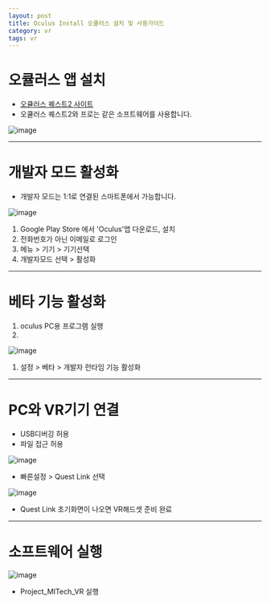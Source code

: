 ```yaml
---
layout: post
title: Oculus Install 오큘러스 설치 및 사용가이드
category: vr
tags: vr
---
```


# 오큘러스 앱 설치
* [오큘러스 퀘스트2 사이트](https://www.meta.com/kr/ko/quest/setup/?utm_source=www.tomsguide.com&utm_medium=oculusredirect)
* 오큘러스 퀘스트2와 프로는 같은 소프트웨어를 사용합니다.

![image](https://github.com/gunug/gunug.github.io/assets/52345276/1e80b1bb-83d4-410f-a86e-d76a955443b8)


---

# 개발자 모드 활성화
* 개발자 모드는 1:1로 연결된 스마트폰에서 가능합니다.

![image](https://github.com/gunug/gunug.github.io/assets/52345276/5d81a317-27d1-4e25-9fce-9c900af4a052)

1. Google Play Store 에서 'Oculus'앱 다운로드, 설치
1. 전화번호가 아닌 이메일로 로그인
1. 메뉴 > 기기 > 기기선택
1. 개발자모드 선택 > 활성화

---

# 베타 기능 활성화
1. oculus PC용 프로그램 실행
2. 
![image](https://github.com/gunug/gunug.github.io/assets/52345276/b7a92dd1-b7a1-44ae-b869-32b66f4785e3)

1. 설정 > 베타 > 개발자 런타임 기능 활성화

---

# PC와 VR기기 연결
* USB디버깅 허용
* 파일 접근 허용

![image](https://github.com/gunug/gunug.github.io/assets/52345276/9f3406ea-d0cc-4254-9ed4-dc41afefee93)

* 빠른설정 > Quest Link 선택

![image](https://github.com/gunug/gunug.github.io/assets/52345276/f95f900a-8cc5-4311-851e-4754fa111a74)

* Quest Link 초기화면이 나오면 VR해드셋 준비 완료

---

# 소프트웨어 실행

![image](https://github.com/gunug/gunug.github.io/assets/52345276/21447573-5eb5-4da5-bd7f-f2bd122d5a28)

* Project_MITech_VR 실행
